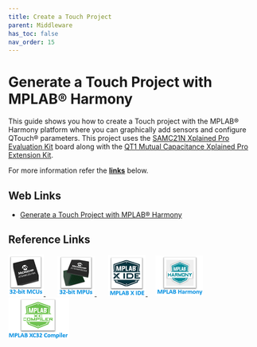 ```yaml
---
title: Create a Touch Project
parent: Middleware
has_toc: false
nav_order: 15
---
```


# Generate a Touch Project with MPLAB® Harmony

This guide shows you how to create a Touch project with the MPLAB® Harmony platform where you can graphically add sensors and configure QTouch® parameters. This project uses the <a href="https://www.microchip.com/developmenttools/ProductDetails/atsamc21n-xpro" target="_blank">SAMC21N Xplained Pro Evaluation Kit</a> board along with the <a href="https://www.microchip.com/DevelopmentTools/ProductDetails/PartNO/ATQT1-XPRO" target="_blank">QT1 Mutual Capacitance Xplained Pro Extension Kit</a>.

For more information refer the **[links](#Web-Links)** below.

## <a id="Web-Links"> </a>
## Web Links

- <a href="https://microchipdeveloper.com/touch:generate-touch-project-with-harmony" target="_blank">Generate a Touch Project with MPLAB® Harmony</a>


## Reference Links
[<a href="https://www.microchip.com/design-centers/32-bit" target="_blank"> <img src="../../r_images/32_bit_mcus.png"> </a>]()  &nbsp; &nbsp; &nbsp; [<a href="https://www.microchip.com/design-centers/32-bit-mpus" target="_blank"> <img src="../../r_images/32_bit_mpus.png"> </a>]()  &nbsp; &nbsp; &nbsp; [<a href="https://www.microchip.com/mplab/mplab-x-ide" target="_blank"> <img src="../../r_images/mplab_x_ide.png"> </a>]()  &nbsp; &nbsp; [<a href="https://www.microchip.com/mplab/mplab-harmony" target="_blank"> <img src="../../r_images/mplab_harmony.png"> </a>]() [<a href="https://www.microchip.com/mplab/compilers" target="_blank"> <img src="../../r_images/mplab_compiler.png"> </a>]()  